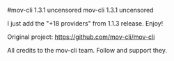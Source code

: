 #mov-cli 1.3.1 uncensored
mov-cli 1.3.1 uncensored

I just add the "+18 providers" from 1.1.3 release. Enjoy!

Original project:
https://github.com/mov-cli/mov-cli

All credits to the mov-cli team. Follow and support they.
